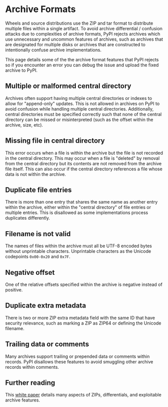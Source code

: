 # Archive Formats

Wheels and source distributions use the ZIP and tar format to distribute
multiple files within a single artifact. To avoid archive differential / confusion
attacks due to complexities of archive formats, PyPI rejects archives which
use unnecessary and uncommon features of archives, such as archives that are
designated for multiple disks or archives that are constructed to intentionally
confuse archive implementations.

This page details some of the the archive format features that PyPI rejects so if you
encounter an error you can debug the issue and upload the fixed archive to PyPI.

## Multiple or malformed central directory

Archives often support having multiple central directories
or indexes to allow for "append-only" updates. This is not allowed in archives
on PyPI to avoid confusion while handling multiple central directories.
Additionally, central directories must be specified correctly such that
none of the central directory can be missed or misinterpreted
(such as the offset within the archive, size, etc).

## Missing file in central directory

This error occurs when a file is within the archive but the
file is not recorded in the central directory. This may occur when
a file is "deleted" by removal from the central directory but its
contents are not removed from the archive file itself. This can also
occur if the central directory references a file whose data is not
within the archive.

## Duplicate file entries

There is more than one entry that shares the same name as another entry
within the archive, either within the "central directory" of file entries
or multiple entries. This is disallowed as some implementations process
duplicates differently.

## Filename is not valid

The names of files within the archive must all be UTF-8 encoded bytes
without unprintable characters.
Unprintable characters as the Unicode codepoints `0x00-0x20` and `0x7F`.

## Negative offset

One of the relative offsets specified within the archive
is negative instead of positive. 

## Duplicate extra metadata

There is two or more ZIP extra metadata field 
with the same ID that have security relevance, such
as marking a ZIP as ZIP64 or defining the Unicode filename.

## Trailing data or comments

Many archives support trailing or prepended data
or comments within records. PyPI disallows these features
to avoid smuggling other archive records within comments.

## Further reading

This [white paper](https://www.usenix.org/system/files/usenixsecurity25-you.pdf) details many aspects of ZIPs, differentials, and exploitable archive features.
